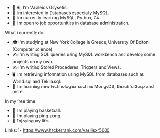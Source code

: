 - 👋 Hi, I’m Vasileios Goysetis.
- 👀 I’m interested in Databases especially MySQL.
- 🌱 I’m currently learning MySQL, Python, C#.
- 🚪 I'm open to job opportunities in database administration.


What i currently do:

- 🎓 I'm studying at New York College in Greece, University Of Bolton (Computer science).
- ✍️ I'm writing SQL queries using MySQL workbench and develop some projects on my own.
- ✍️ I'm writing Stored Procedures, Triggers and Views.
- 🖥️ I'm retrieving information using MySQL from databases such as World.sql and Tekila.sql.
- 📘  I'm learning new technologies such as MongoDB, BeautifulSoup and more.

In my free time:
- 🏀 I'm playing basketball.
- 🏓 I'm playing ping-pong.
- 🌿 Enjoying my life.

Links:
1- https://www.hackerrank.com/vasilisxr5000
